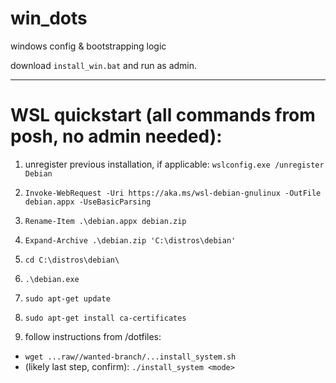 # win_dots
windows config &amp; bootstrapping logic

download `install_win.bat` and run as admin.

--------------
# WSL quickstart (all commands from posh, no admin needed):

1. unregister previous installation, if applicable: `wslconfig.exe /unregister Debian`
1. `Invoke-WebRequest -Uri https://aka.ms/wsl-debian-gnulinux -OutFile debian.appx -UseBasicParsing`
1. `Rename-Item .\debian.appx debian.zip`
1. `Expand-Archive .\debian.zip 'C:\distros\debian'`
1. `cd C:\distros\debian\`
1. `.\debian.exe`

1. `sudo apt-get update`
1. `sudo apt-get install ca-certificates`
1. follow instructions from /dotfiles:
  - `wget ...raw//wanted-branch/...install_system.sh`
  - (likely last step, confirm): `./install_system <mode>`
